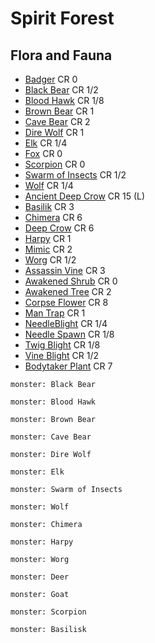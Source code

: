 # Spirit Forest

## Flora and Fauna

* [Badger](https://www.dndbeyond.com/monsters/16796-badger) CR 0
* [Black Bear](https://www.dndbeyond.com/monsters/16806-black-bear) CR 1/2
* [Blood Hawk](https://www.dndbeyond.com/monsters/16810-blood-hawk) CR 1/8
* [Brown Bear](https://www.dndbeyond.com/monsters/16816-brown-bear) CR 1
* [Cave Bear](https://www.dndbeyond.com/monsters/17141-cave-bear) CR 2
* [Dire Wolf](https://www.dndbeyond.com/monsters/16841-dire-wolf) CR 1 
* [Elk](https://www.dndbeyond.com/monsters/16857-elk) CR 1/4
* [Fox](https://www.dndbeyond.com/monsters/1123082-fox) CR 0
* [Scorpion](https://www.dndbeyond.com/monsters/17006-scorpion) CR 0
* [Swarm of Insects](https://www.dndbeyond.com/monsters/17029-swarm-of-insects) CR 1/2
* [Wolf](https://www.dndbeyond.com/monsters/17062-wolf) CR 1/4
* [Ancient Deep Crow](https://www.dndbeyond.com/monsters/360022-ancient-deep-crow) CR 15 (L)
* [Basilik](https://www.dndbeyond.com/monsters/16801-basilisk) CR 3
* [Chimera](https://www.dndbeyond.com/monsters/16823-chimera) CR 6
* [Deep Crow](https://www.dndbeyond.com/monsters/360001-deep-crow) CR 6
* [Harpy](https://www.dndbeyond.com/monsters/16919-harpy) CR 1
* [Mimic](https://www.dndbeyond.com/monsters/16957-mimic) CR 2
* [Worg](https://www.dndbeyond.com/monsters/17063-worg) CR 1/2
* [Assassin Vine](https://www.dndbeyond.com/monsters/33010-assassin-vine) CR 3
* [Awakened Shrub](https://www.dndbeyond.com/monsters/16791-awakened-shrub) CR 0
* [Awakened Tree](https://www.dndbeyond.com/monsters/16792-awakened-tree) CR 2
* [Corpse Flower](https://www.dndbeyond.com/monsters/2560762-corpse-flower) CR 8
* [Man Trap](https://www.dndbeyond.com/monsters/33048-mantrap) CR 1
* [NeedleBlight](https://www.dndbeyond.com/monsters/17215-needle-blight) CR 1/4
* [Needle Spawn](https://www.dndbeyond.com/monsters/589001-needle-spawn) CR 1/8
* [Twig Blight](https://www.dndbeyond.com/monsters/17095-twig-blight) CR 1/8
* [Vine Blight](https://www.dndbeyond.com/monsters/17216-vine-blight) CR 1/2
* [Bodytaker Plant](https://www.dndbeyond.com/monsters/1680916-bodytaker-plant) CR 7


```statblock
monster: Black Bear
```

```statblock
monster: Blood Hawk
```

```statblock
monster: Brown Bear
```

```statblock
monster: Cave Bear
```

```statblock
monster: Dire Wolf
```

```statblock
monster: Elk
```

```statblock
monster: Swarm of Insects
```

```statblock
monster: Wolf
```

```statblock
monster: Chimera
```

```statblock
monster: Harpy
```

```statblock
monster: Worg
```

```statblock
monster: Deer
```

```statblock
monster: Goat
```

```statblock
monster: Scorpion
```

```statblock
monster: Basilisk
```